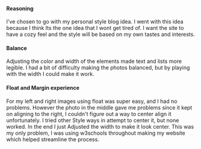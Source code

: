 #### Reasoning

I've chosen to go with my personal style blog idea. I went with this idea because I think Its the one idea that I wont get tired of. I want the site to have a cozy feel and the style will be based on my own tastes and interests. 

#### Balance 

Adjusting the color and width of the elements made text and lists more legible. I had a bit of difficulty making the photos balanced, but by playing with the width I could make it work.

#### Float and Margin experience

For my left and right images using float was super easy, and I had no problems. However the photo in the middle gave me problems since it kept on aligning to the right, I couldn't figure out a way to center align it unfortunately. I tried other Style ways in attempt to center it, but none worked. In the end I just Adjusted the width to make it look center. This was my only problem, I was using w3schools throughout making my website which helped streamline the process.